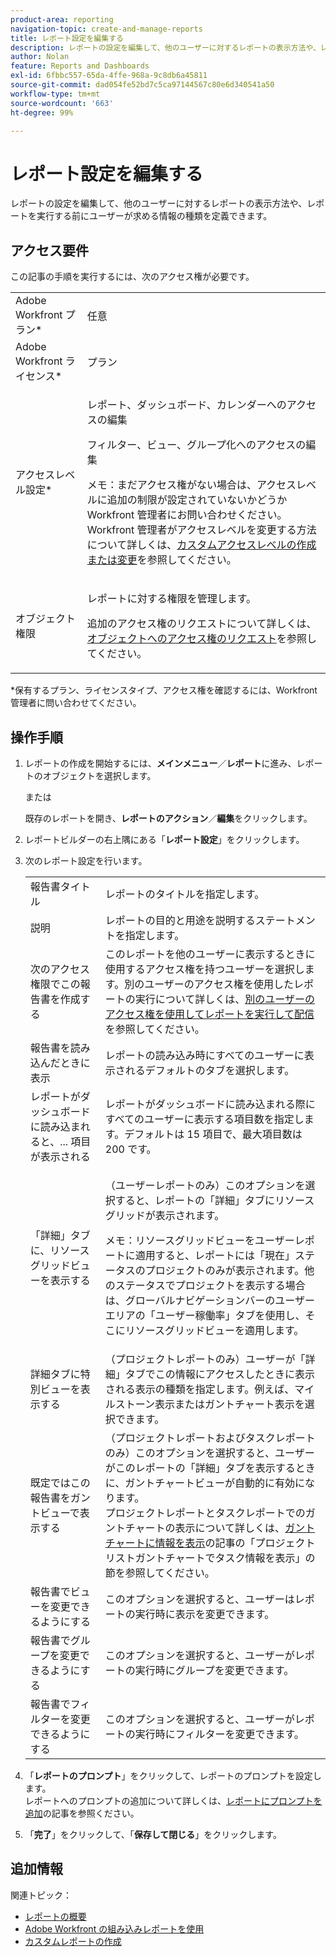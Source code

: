 ```yaml
---
product-area: reporting
navigation-topic: create-and-manage-reports
title: レポート設定を編集する
description: レポートの設定を編集して、他のユーザーに対するレポートの表示方法や、レポートを実行する前にユーザーが求める情報の種類を定義できます。
author: Nolan
feature: Reports and Dashboards
exl-id: 6fbbc557-65da-4ffe-968a-9c8db6a45811
source-git-commit: dad054fe52bd7c5ca97144567c80e6d340541a50
workflow-type: tm+mt
source-wordcount: '663'
ht-degree: 99%

---
```


# レポート設定を編集する

レポートの設定を編集して、他のユーザーに対するレポートの表示方法や、レポートを実行する前にユーザーが求める情報の種類を定義できます。

## アクセス要件

この記事の手順を実行するには、次のアクセス権が必要です。

<table style="table-layout:auto"> 
 <col> 
 <col> 
 <tbody> 
  <tr> 
   <td role="rowheader">Adobe Workfront プラン*</td> 
   <td> <p>任意</p> </td> 
  </tr> 
  <tr> 
   <td role="rowheader">Adobe Workfront ライセンス*</td> 
   <td> <p>プラン </p> </td> 
  </tr> 
  <tr> 
   <td role="rowheader">アクセスレベル設定*</td> 
   <td> <p>レポート、ダッシュボード、カレンダーへのアクセスの編集</p> <p>フィルター、ビュー、グループ化へのアクセスの編集</p> <p>メモ：まだアクセス権がない場合は、アクセスレベルに追加の制限が設定されていないかどうか Workfront 管理者にお問い合わせください。Workfront 管理者がアクセスレベルを変更する方法について詳しくは、<a href="../../../administration-and-setup/add-users/configure-and-grant-access/create-modify-access-levels.md" class="MCXref xref">カスタムアクセスレベルの作成または変更</a>を参照してください。</p> </td> 
  </tr> 
  <tr> 
   <td role="rowheader">オブジェクト権限</td> 
   <td> <p>レポートに対する権限を管理します。</p> <p>追加のアクセス権のリクエストについて詳しくは、<a href="../../../workfront-basics/grant-and-request-access-to-objects/request-access.md" class="MCXref xref">オブジェクトへのアクセス権のリクエスト</a>を参照してください。</p> </td> 
  </tr> 
 </tbody> 
</table>

&#42;保有するプラン、ライセンスタイプ、アクセス権を確認するには、Workfront 管理者に問い合わせてください。

## 操作手順

1. レポートの作成を開始するには、**メインメニュー**／**レポート**&#x200B;に進み、レポートのオブジェクトを選択します。

   または

   既存のレポートを開き、**レポートのアクション**／**編集**&#x200B;をクリックします。

1. レポートビルダーの右上隅にある「**レポート設定**」をクリックします。
1. 次のレポート設定を行います。

   <table style="table-layout:auto"> 
    <col> 
    <col> 
    <tbody> 
     <tr> 
      <td role="rowheader">報告書タイトル</td> 
      <td>レポートのタイトルを指定します。</td> 
     </tr> 
     <tr> 
      <td role="rowheader">説明</td> 
      <td>レポートの目的と用途を説明するステートメントを指定します。</td> 
     </tr> 
     <tr> 
      <td role="rowheader">次のアクセス権限でこの報告書を作成する</td> 
      <td>このレポートを他のユーザーに表示するときに使用するアクセス権を持つユーザーを選択します。別のユーザーのアクセス権を使用したレポートの実行について詳しくは、<a href="../../../reports-and-dashboards/reports/creating-and-managing-reports/run-deliver-report-access-rights-another-user.md" class="MCXref xref">別のユーザーのアクセス権を使用してレポートを実行して配信</a>を参照してください。</td> 
     </tr> 
     <tr> 
      <td role="rowheader">報告書を読み込んだときに表示</td> 
      <td>レポートの読み込み時にすべてのユーザーに表示されるデフォルトのタブを選択します。</td> 
     </tr> 
     <tr> 
      <td role="rowheader">レポートがダッシュボードに読み込まれると、... 項目が表示される</td> 
      <td>レポートがダッシュボードに読み込まれる際にすべてのユーザーに表示する項目数を指定します。デフォルトは 15 項目で、最大項目数は 200 です。</td> 
     </tr> 
     <tr> 
      <td role="rowheader">「詳細」タブに、リソースグリッドビューを表示する</td> 
      <td> <p>（ユーザーレポートのみ）このオプションを選択すると、レポートの「詳細」タブにリソースグリッドが表示されます。</p> <p>メモ：リソースグリッドビューをユーザーレポートに適用すると、レポートには「現在」ステータスのプロジェクトのみが表示されます。他のステータスでプロジェクトを表示する場合は、グローバルナビゲーションバーのユーザーエリアの「ユーザー稼働率」タブを使用し、そこにリソースグリッドビューを適用します。 <!--
         <MadCap:conditionalText data-mc-conditions="QuicksilverOrClassic.Draft mode">
          For more information about using the Resource Grid, see the article Overview of the Resource Grid . (drafted because this article is drafted also: Article is in draft Feb 1, 2021)
         </MadCap:conditionalText>
        --></p> </td> 
     </tr> 
     <tr> 
      <td role="rowheader">詳細タブに特別ビューを表示する</td> 
      <td>（プロジェクトレポートのみ）ユーザーが「詳細」タブでこの情報にアクセスしたときに表示される表示の種類を指定します。例えば、マイルストーン表示またはガントチャート表示を選択できます。</td> 
     </tr> 
     <tr> 
      <td role="rowheader">既定ではこの報告書をガントビューで表示する</td> 
      <td>（プロジェクトレポートおよびタスクレポートのみ）このオプションを選択すると、ユーザーがこのレポートの「詳細」タブを表示するときに、ガントチャートビューが自動的に有効になります。<br>プロジェクトレポートとタスクレポートでのガントチャートの表示について詳しくは、<a href="../../../manage-work/gantt-chart/use-the-gantt-chart/view-info-in-gantt.md" class="MCXref xref">ガントチャートに情報を表示</a>の記事の「プロジェクトリストガントチャートでタスク情報を表示」の節を参照してください。</td> 
     </tr> 
     <tr> 
      <td role="rowheader">報告書でビューを変更できるようにする</td> 
      <td>このオプションを選択すると、ユーザーはレポートの実行時に表示を変更できます。</td> 
     </tr> 
     <tr> 
      <td role="rowheader">報告書でグループを変更できるようにする</td> 
      <td>このオプションを選択すると、ユーザーがレポートの実行時にグループを変更できます。</td> 
     </tr> 
     <tr> 
      <td role="rowheader">報告書でフィルターを変更できるようにする</td> 
      <td>このオプションを選択すると、ユーザーがレポートの実行時にフィルターを変更できます。</td> 
     </tr> 
    </tbody> 
   </table>

1. 「**レポートのプロンプト**」をクリックして、レポートのプロンプトを設定します。\
   レポートへのプロンプトの追加について詳しくは、[レポートにプロンプトを追加](../../../reports-and-dashboards/reports/creating-and-managing-reports/add-prompt-report.md)の記事を参照ください。

1. 「**完了**」をクリックして、「**保存して閉じる**」をクリックします。

## 追加情報

関連トピック：

<!--outdated: * [Basic Report Creation Program for the new Workfront experience](https://one.workfront.com/s/basic-report-creation-program) -->
* [レポートの概要](../../../reports-and-dashboards/reports/reporting/get-started-reports-workfront.md)
* [Adobe Workfront の組み込みレポートを使用](../../../reports-and-dashboards/reports/using-built-in-reports/use-workfront-built-in-reports.md)
* [カスタムレポートの作成](../../../reports-and-dashboards/reports/creating-and-managing-reports/create-custom-report.md)
